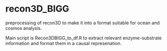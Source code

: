# recon3D_BIGG

preprocessing of recon3D to make it into a format suitable for ocean and cosmos analysis.

Main script is Recon3DBIGG_to_df.R to extract relevant enzyme-substrate information and format them in a causal represenation.
